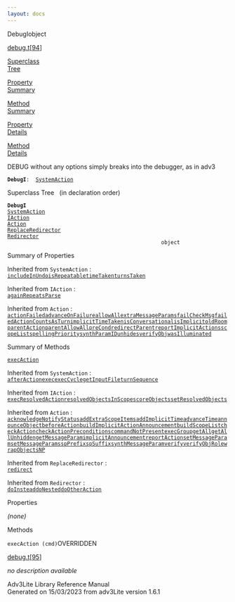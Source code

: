 ```yaml
---
layout: docs
---
```

<span class="title">DebugI</span><span class="type">object</span>

[debug.t](../file/debug.t.html)\[[94](../source/debug.t.html#94)\]

[Superclass  
Tree](#_SuperClassTree_)

[Property  
Summary](#_PropSummary_)

[Method  
Summary](#_MethodSummary_)

[Property  
Details](#_Properties_)

[Method  
Details](#_Methods_)



DEBUG without any options simply breaks into the debugger, as in adv3

**`DebugI`**` :   `[`SystemAction`](../object/SystemAction.html)



<span id="_SuperClassTree_"></span>



<span class="hdln">Superclass Tree</span>   (in declaration order)



**`DebugI`**  
[`SystemAction`](../object/SystemAction.html)  
[`IAction`](../object/IAction.html)  
[`Action`](../object/Action.html)  
[`ReplaceRedirector`](../object/ReplaceRedirector.html)  
[`Redirector`](../object/Redirector.html)  
`                                                 object`  
<span id="_PropSummary_"></span>



<span class="hdln">Summary of Properties</span>  





Inherited from `SystemAction` :  
[`includeInUndo`](../object/SystemAction.html#includeInUndo)[`isRepeatable`](../object/SystemAction.html#isRepeatable)[`timeTaken`](../object/SystemAction.html#timeTaken)[`turnsTaken`](../object/SystemAction.html#turnsTaken)

Inherited from `IAction` :  
[`againRepeatsParse`](../object/IAction.html#againRepeatsParse)

Inherited from `Action` :  
[`actionFailed`](../object/Action.html#actionFailed)[`advanceOnFailure`](../object/Action.html#advanceOnFailure)[`allowAll`](../object/Action.html#allowAll)[`extraMessageParams`](../object/Action.html#extraMessageParams)[`failCheckMsg`](../object/Action.html#failCheckMsg)[`failedActionCountsAsTurn`](../object/Action.html#failedActionCountsAsTurn)[`implicitTimeTaken`](../object/Action.html#implicitTimeTaken)[`isConversational`](../object/Action.html#isConversational)[`isImplicit`](../object/Action.html#isImplicit)[`oldRoom`](../object/Action.html#oldRoom)[`parentAction`](../object/Action.html#parentAction)[`parentAllowAll`](../object/Action.html#parentAllowAll)[`preCond`](../object/Action.html#preCond)[`redirectParent`](../object/Action.html#redirectParent)[`reportImplicitActions`](../object/Action.html#reportImplicitActions)[`scopeList`](../object/Action.html#scopeList)[`spellingPriority`](../object/Action.html#spellingPriority)[`synthParamID`](../object/Action.html#synthParamID)[`unhides`](../object/Action.html#unhides)[`verifyObj`](../object/Action.html#verifyObj)[`wasIlluminated`](../object/Action.html#wasIlluminated)





<span id="_MethodSummary_"></span>



<span class="hdln">Summary of Methods</span>  



[`execAction`](#execAction)

Inherited from `SystemAction` :  
[`afterAction`](../object/SystemAction.html#afterAction)[`exec`](../object/SystemAction.html#exec)[`execCycle`](../object/SystemAction.html#execCycle)[`getInputFile`](../object/SystemAction.html#getInputFile)[`turnSequence`](../object/SystemAction.html#turnSequence)

Inherited from `IAction` :  
[`execResolvedAction`](../object/IAction.html#execResolvedAction)[`resolvedObjectsInScope`](../object/IAction.html#resolvedObjectsInScope)[`scoreObjects`](../object/IAction.html#scoreObjects)[`setResolvedObjects`](../object/IAction.html#setResolvedObjects)

Inherited from `Action` :  
[`acknowledgeNotifyStatus`](../object/Action.html#acknowledgeNotifyStatus)[`addExtraScopeItems`](../object/Action.html#addExtraScopeItems)[`addImplicitTime`](../object/Action.html#addImplicitTime)[`advanceTime`](../object/Action.html#advanceTime)[`announceObject`](../object/Action.html#announceObject)[`beforeAction`](../object/Action.html#beforeAction)[`buildImplicitActionAnnouncement`](../object/Action.html#buildImplicitActionAnnouncement)[`buildScopeList`](../object/Action.html#buildScopeList)[`checkAction`](../object/Action.html#checkAction)[`checkActionPreconditions`](../object/Action.html#checkActionPreconditions)[`commandNotPresent`](../object/Action.html#commandNotPresent)[`execGroup`](../object/Action.html#execGroup)[`getAll`](../object/Action.html#getAll)[`getAllUnhidden`](../object/Action.html#getAllUnhidden)[`getMessageParam`](../object/Action.html#getMessageParam)[`implicitAnnouncement`](../object/Action.html#implicitAnnouncement)[`reportAction`](../object/Action.html#reportAction)[`setMessageParam`](../object/Action.html#setMessageParam)[`setMessageParams`](../object/Action.html#setMessageParams)[`spPrefix`](../object/Action.html#spPrefix)[`spSuffix`](../object/Action.html#spSuffix)[`synthMessageParam`](../object/Action.html#synthMessageParam)[`verify`](../object/Action.html#verify)[`verifyObjRole`](../object/Action.html#verifyObjRole)[`wrapObjectsNP`](../object/Action.html#wrapObjectsNP)

Inherited from `ReplaceRedirector` :  
[`redirect`](../object/ReplaceRedirector.html#redirect)

Inherited from `Redirector` :  
[`doInstead`](../object/Redirector.html#doInstead)[`doNested`](../object/Redirector.html#doNested)[`doOtherAction`](../object/Redirector.html#doOtherAction)

<span id="_Properties_"></span>



<span class="hdln">Properties</span>  



*(none)* <span id="_Methods_"></span>



<span class="hdln">Methods</span>  



<span id="execAction"></span>

`execAction (cmd)`<span class="rem">OVERRIDDEN</span>

[debug.t](../file/debug.t.html)\[[95](../source/debug.t.html#95)\]



*no description available*





Adv3Lite Library Reference Manual  
Generated on 15/03/2023 from adv3Lite version 1.6.1


